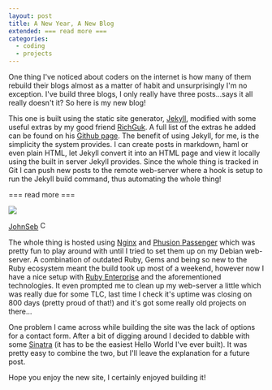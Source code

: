 ```yaml
---
layout: post
title: A New Year, A New Blog
extended: === read more ===
categories:
  - coding
  - projects
---
```


One thing I've noticed about coders on the internet is how many of them rebuild their blogs almost as a matter of habit and unsurprisingly I'm no exception. I've build three blogs, I only really have three posts...says it all really doesn't it? So here is my new blog!

This one is built using the static site generator, [Jekyll](http://github.com/mojombo/jekyll), modified with some useful extras by my good friend [RichGuk](http://26smiles.com). A full list of the extras he added can be found on his [Github page](http://github.com/richguk/jekyll). The benefit of using Jekyll, for me, is the simplicity the system provides. I can create posts in markdown, haml or even plain HTML, let Jekyll convert it into an HTML page and view it locally using the built in server Jekyll provides. Since the whole thing is tracked in Git I can push new posts to the remote web-server where a hook is setup to run the Jekyll build command, thus automating the whole thing!

=== read more ===

<div class="right photo">
    <img src="http://farm1.static.flickr.com/2/3425464_068a1e6124_m_d.jpg" />
    <p class="photo">
        <a href="http://www.flickr.com/photos/johnseb/3425464/">JohnSeb</a>
        <img class="cc" src="/images/cc.png" width="16" height="16" title="Creative Commons Icon" alt="CC">
    </p>
</div>

The whole thing is hosted using [Nginx](http://nginx.org/) and [Phusion Passenger](http://www.modrails.com/) which was pretty fun to play around with until I tried to set them up on my Debian web-server. A combination of outdated Ruby, Gems and being so new to the Ruby ecosystem meant the build took up most of a weekend, however now I have a nice setup with [Ruby Enterprise](http://www.rubyenterpriseedition.com/) and the aforementioned technologies. It even prompted me to clean up my web-server a little which was really due for some TLC, last time I check it's uptime was closing on 800 days (pretty proud of that!) and it's got some really old projects on there...

One problem I came across while building the site was the lack of options for a contact form. After a bit of digging around I decided to dabble with some [Sinatra](http://www.sinatrarb.com/) (it has to be the easiest Hello World I've ever built). It was pretty easy to combine the two, but I'll leave the explanation for a future post.

Hope you enjoy the new site, I certainly enjoyed building it!